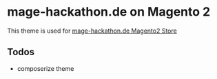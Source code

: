 # mage-hackathon.de on Magento 2

This theme is used for [mage-hackathon.de Magento2 Store](https://github.com/magento-hackathon/MageHackathonM2)

## Todos

 
* composerize theme
